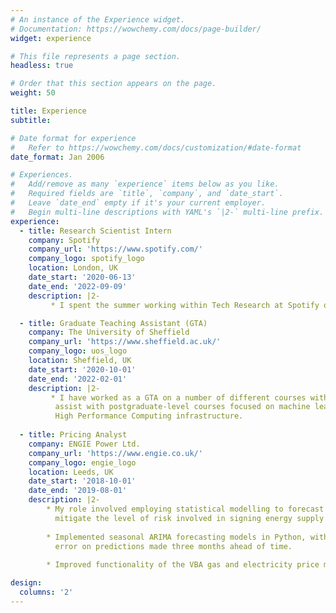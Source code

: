 ```yaml
---
# An instance of the Experience widget.
# Documentation: https://wowchemy.com/docs/page-builder/
widget: experience

# This file represents a page section.
headless: true

# Order that this section appears on the page.
weight: 50

title: Experience
subtitle:

# Date format for experience
#   Refer to https://wowchemy.com/docs/customization/#date-format
date_format: Jan 2006

# Experiences.
#   Add/remove as many `experience` items below as you like.
#   Required fields are `title`, `company`, and `date_start`.
#   Leave `date_end` empty if it's your current employer.
#   Begin multi-line descriptions with YAML's `|2-` multi-line prefix.
experience:
  - title: Research Scientist Intern
    company: Spotify
    company_url: 'https://www.spotify.com/'
    company_logo: spotify_logo
    location: London, UK
    date_start: '2020-06-13'
    date_end: '2022-09-09'
    description: |2-
         * I spent the summer working within Tech Research at Spotify on a machine learning-based research project which is currently in submission at a conference venue.

  - title: Graduate Teaching Assistant (GTA)
    company: The University of Sheffield
    company_url: 'https://www.sheffield.ac.uk/'
    company_logo: uos_logo
    location: Sheffield, UK
    date_start: '2020-10-01'
    date_end: '2022-02-01'
    description: |2-
         * I have worked as a GTA on a number of different courses within the Faculty of Engineering, and currently
          assist with postgraduate-level courses focused on machine learning, handling data at scale using Spark and
          High Performance Computing infrastructure.
        
  - title: Pricing Analyst
    company: ENGIE Power Ltd.
    company_url: 'https://www.engie.co.uk/'
    company_logo: engie_logo
    location: Leeds, UK
    date_start: '2018-10-01'
    date_end: '2019-08-01'
    description: |2-
        * My role involved employing statistical modelling to forecast national non-commodity cost components and
          mitigate the level of risk involved in signing energy supply contracts.
        
        * Implemented seasonal ARIMA forecasting models in Python, with the models routinely returning <1%
          error on predictions made three months ahead of time.
        
        * Improved functionality of the VBA gas and electricity price matrices.

design:
  columns: '2'
---
```

